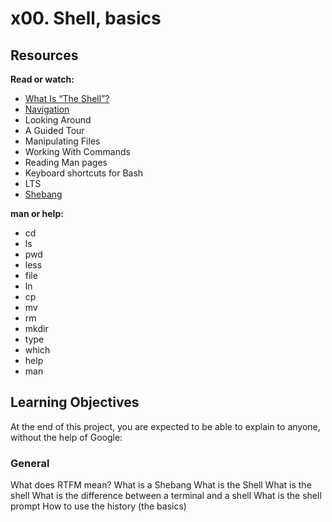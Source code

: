 # x00. Shell, basics
## Resources
**Read or watch:**
* [What Is “The Shell”?](http://linuxcommand.org/lc3_lts0010.php)
* [Navigation](http://linuxcommand.org/lc3_lts0020.php)
* Looking Around
* A Guided Tour
* Manipulating Files
* Working With Commands
* Reading Man pages
* Keyboard shortcuts for Bash
* LTS
* [Shebang](https://en.wikipedia.org/wiki/Shebang_%28Unix%29)

**man or help:**
* cd
* ls
* pwd
* less
* file
* ln
* cp
* mv
* rm
* mkdir
* type
* which
* help
* man
## Learning Objectives
At the end of this project, you are expected to be able to explain to anyone, without the help of Google:

### General
What does RTFM mean?
What is a Shebang
What is the Shell
What is the shell
What is the difference between a terminal and a shell
What is the shell prompt
How to use the history (the basics)
